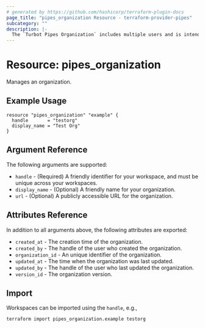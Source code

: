 ```yaml
---
# generated by https://github.com/hashicorp/terraform-plugin-docs
page_title: "pipes_organization Resource - terraform-provider-pipes"
subcategory: ""
description: |-
  The `Turbot Pipes Organization` includes multiple users and is intended for organizations to collaborate and share workspaces and connections.
---
```


# Resource: pipes_organization

Manages an organization.

## Example Usage

```hcl
resource "pipes_organization" "example" {
  handle       = "testorg"
  display_name = "Test Org"
}
```

## Argument Reference

The following arguments are supported:

- `handle` - (Required) A friendly identifier for your workspace, and must be unique across your workspaces.
- `display_name` - (Optional) A friendly name for your organization.
- `url` - (Optional) A publicly accessible URL for the organization.

## Attributes Reference

In addition to all arguments above, the following attributes are exported:

- `created_at` - The creation time of the organization.
- `created_by` - The handle of the user who created the organization.
- `organization_id` - An unique identifier of the organization.
- `updated_at` - The time when the organization was last updated.
- `updated_by` - The handle of the user who last updated the organization.
- `version_id` - The organization version.

## Import

Workspaces can be imported using the `handle`, e.g.,

```sh
terraform import pipes_organization.example testorg
```
